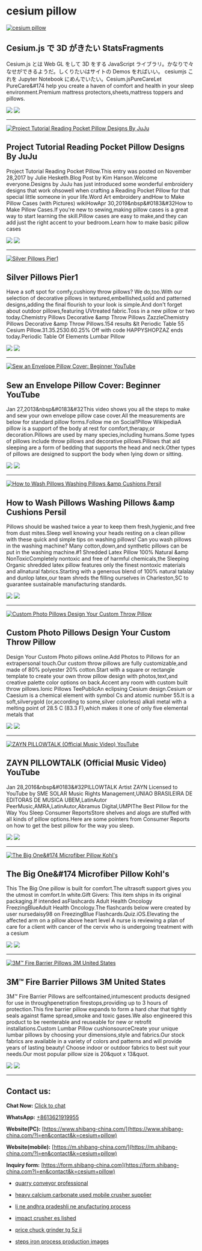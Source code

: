 # cesium pillow

<a href="https://swt.shibang-china.com/?l=en&img&k=cesium+pillow" target="_blank">![cesium pillow](http://static.shibang-china.com/all-800x300/473.jpg)</a>

## Cesium.js で 3D がきたい StatsFragments
Cesium.js とは Web GL をして 3D をする JavaScript ライブラリ。かなりで々なせができるようだ。しくりたいはサイトの Demos をればいい。 cesiumjs これを Jupyter Notebook にめんでいたい。Cesium.jsPureCareLet PureCare&#174 help you create a haven of comfort and health in your sleep environment.Premium mattress protectors,sheets,mattress toppers and pillows.


<a href="https://whatsapp.shibangsoft.com/WhatsApp.php" target="_blank" title="WhatsApp">![](http://static.shibang-china.com/icon/whatsapp.png)</a> <a href="https://swt.shibang-china.com/?l=en&icon&k=cesium+pillow" target="_blank">![](http://static.shibang-china.com/icon/chat-en.png)</a>

---

<a href="https://swt.shibang-china.com/?l=en&img&k=cesium+pillow" target="_blank">![Project Tutorial Reading Pocket Pillow Designs By JuJu](http://static.shibang-china.com/all-800x300/628.jpg)</a>

## Project Tutorial Reading Pocket Pillow Designs By JuJu
Project Tutorial Reading Pocket Pillow.This entry was posted on November 28,2017 by Julie Hesketh.Blog Post by Kim Hanson.Welcome everyone.Designs by JuJu has just introduced some wonderful embroidery designs that work ohsowell when crafting a Reading Pocket Pillow for that special little someone in your life.Word Art embroidery andHow to Make Pillow Cases (with Pictures) wikiHowApr 30,2019&nbsp&#0183&#32How to Make Pillow Cases.If you're new to sewing,making pillow cases is a great way to start learning the skill.Pillow cases are easy to make,and they can add just the right accent to your bedroom.Learn how to make basic pillow cases


<a href="https://whatsapp.shibangsoft.com/WhatsApp.php" target="_blank" title="WhatsApp">![](http://static.shibang-china.com/icon/whatsapp.png)</a> <a href="https://swt.shibang-china.com/?l=en&icon&k=cesium+pillow" target="_blank">![](http://static.shibang-china.com/icon/chat-en.png)</a>

---

<a href="https://swt.shibang-china.com/?l=en&img&k=cesium+pillow" target="_blank">![Silver Pillows Pier1](http://static.shibang-china.com/all-800x300/823.jpg)</a>

## Silver Pillows Pier1
Have a soft spot for comfy,cushiony throw pillows? We do,too.With our selection of decorative pillows in textured,embellished,solid and patterned designs,adding the final flourish to your look is simple.And don't forget about outdoor pillows,featuring UVtreated fabric.Toss in a new pillow or two today.Chemistry Pillows Decorative &amp Throw Pillows ZazzleChemistry Pillows Decorative &amp Throw Pillows.154 results &lt Periodic Table 55 Cesium Pillow.$31.35.25% Off with code HAPPYSHOPZAZ ends today.Periodic Table Of Elements Round Pillow.$30.60.25% Off with code HAPPYSHOPZAZ ends today.Periodic Table Of Elements Lumbar Pillow


<a href="https://whatsapp.shibangsoft.com/WhatsApp.php" target="_blank" title="WhatsApp">![](http://static.shibang-china.com/icon/whatsapp.png)</a> <a href="https://swt.shibang-china.com/?l=en&icon&k=cesium+pillow" target="_blank">![](http://static.shibang-china.com/icon/chat-en.png)</a>

---

<a href="https://swt.shibang-china.com/?l=en&img&k=cesium+pillow" target="_blank">![Sew an Envelope Pillow Cover: Beginner YouTube](http://static.shibang-china.com/all-800x300/31.jpg)</a>

## Sew an Envelope Pillow Cover: Beginner YouTube
Jan 27,2013&nbsp&#0183&#32This video shows you all the steps to make and sew your own envelope pillow case cover.All the measurements are below for standard pillow forms.Follow me on Social!Pillow WikipediaA pillow is a support of the body at rest for comfort,therapy,or decoration.Pillows are used by many species,including humans.Some types of pillows include throw pillows and decorative pillows.Pillows that aid sleeping are a form of bedding that supports the head and neck.Other types of pillows are designed to support the body when lying down or sitting.


<a href="https://whatsapp.shibangsoft.com/WhatsApp.php" target="_blank" title="WhatsApp">![](http://static.shibang-china.com/icon/whatsapp.png)</a> <a href="https://swt.shibang-china.com/?l=en&icon&k=cesium+pillow" target="_blank">![](http://static.shibang-china.com/icon/chat-en.png)</a>

---

<a href="https://swt.shibang-china.com/?l=en&img&k=cesium+pillow" target="_blank">![How to Wash Pillows Washing Pillows &amp Cushions Persil](http://static.shibang-china.com/all-800x300/1318.jpg)</a>

## How to Wash Pillows Washing Pillows &amp Cushions Persil
Pillows should be washed twice a year to keep them fresh,hygienic,and free from dust mites.Sleep well knowing your heads resting on a clean pillow with these quick and simple tips on washing pillows! Can you wash pillows in the washing machine? Many cotton,down,and synthetic pillows can be put in the washing machine.#1 Shredded Latex Pillow 100% Natural &amp NonToxicCompletely nontoxic and free of harmful chemicals,the Sleeping Organic shredded latex pillow features only the finest nontoxic materials and allnatural fabrics.Starting with a generous blend of 100% natural talalay and dunlop latex,our team shreds the filling ourselves in Charleston,SC to guarantee sustainable manufacturing standards.


<a href="https://whatsapp.shibangsoft.com/WhatsApp.php" target="_blank" title="WhatsApp">![](http://static.shibang-china.com/icon/whatsapp.png)</a> <a href="https://swt.shibang-china.com/?l=en&icon&k=cesium+pillow" target="_blank">![](http://static.shibang-china.com/icon/chat-en.png)</a>

---

<a href="https://swt.shibang-china.com/?l=en&img&k=cesium+pillow" target="_blank">![Custom Photo Pillows Design Your Custom Throw Pillow](http://static.shibang-china.com/all-800x300/930.jpg)</a>

## Custom Photo Pillows Design Your Custom Throw Pillow
Design Your Custom Photo pillows online.Add Photos to Pillows for an extrapersonal touch.Our custom throw pillows are fully customizable,and made of 80% polyester 20% cotton.Start with a square or rectangle template to create your own throw pillow design with photos,text,and creative palette color options on back.Accent any room with custom built throw pillows.Ionic Pillows TeePublicAn eclipsing Cesium design.Cesium or Caesium is a chemical element with symbol Cs and atomic number 55.It is a soft,silverygold (or,according to some,silver colorless) alkali metal with a melting point of 28.5 C (83.3 F),which makes it one of only five elemental metals that


<a href="https://whatsapp.shibangsoft.com/WhatsApp.php" target="_blank" title="WhatsApp">![](http://static.shibang-china.com/icon/whatsapp.png)</a> <a href="https://swt.shibang-china.com/?l=en&icon&k=cesium+pillow" target="_blank">![](http://static.shibang-china.com/icon/chat-en.png)</a>

---

<a href="https://swt.shibang-china.com/?l=en&img&k=cesium+pillow" target="_blank">![ZAYN PILLOWTALK (Official Music Video) YouTube](http://static.shibang-china.com/all-800x300/629.jpg)</a>

## ZAYN PILLOWTALK (Official Music Video) YouTube
Jan 28,2016&nbsp&#0183&#32PILLOWTALK Artist ZAYN Licensed to YouTube by SME SOLAR Music Rights Management,UNIAO BRASILEIRA DE EDITORAS DE MUSICA UBEM,LatinAutor PeerMusic,AMRA,LatinAutor,Abramus Digital,UMPIThe Best Pillow for the Way You Sleep Consumer ReportsStore shelves and alogs are stuffed with all kinds of pillow options.Here are some pointers from Consumer Reports on how to get the best pillow for the way you sleep.


<a href="https://whatsapp.shibangsoft.com/WhatsApp.php" target="_blank" title="WhatsApp">![](http://static.shibang-china.com/icon/whatsapp.png)</a> <a href="https://swt.shibang-china.com/?l=en&icon&k=cesium+pillow" target="_blank">![](http://static.shibang-china.com/icon/chat-en.png)</a>

---

<a href="https://swt.shibang-china.com/?l=en&img&k=cesium+pillow" target="_blank">![The Big One&#174 Microfiber Pillow Kohl's](http://static.shibang-china.com/all-800x300/599.jpg)</a>

## The Big One&#174 Microfiber Pillow Kohl's
This The Big One pillow is built for comfort.The ultrasoft support gives you the utmost in comfort.In white.Gift Givers: This item ships in its original packaging.If intended asFlashcards Adult Health Oncology FreezingBlueAdult Health Oncology.The flashcards below were created by user nursedaisy98 on FreezingBlue Flashcards.Quiz.iOS.Elevating the affected arm on a pillow above heart level A nurse is reviewing a plan of care for a client with cancer of the cervix who is undergoing treatment with a cesium


<a href="https://whatsapp.shibangsoft.com/WhatsApp.php" target="_blank" title="WhatsApp">![](http://static.shibang-china.com/icon/whatsapp.png)</a> <a href="https://swt.shibang-china.com/?l=en&icon&k=cesium+pillow" target="_blank">![](http://static.shibang-china.com/icon/chat-en.png)</a>

---

<a href="https://swt.shibang-china.com/?l=en&img&k=cesium+pillow" target="_blank">![3M™ Fire Barrier Pillows 3M United States](http://static.shibang-china.com/all-800x300/974.jpg)</a>

## 3M™ Fire Barrier Pillows 3M United States
3M™ Fire Barrier Pillows are selfcontained,intumescent products designed for use in throughpenetration firestops,providing up to 3 hours of protection.This fire barrier pillow expands to form a hard char that tightly seals against flame spread,smoke and toxic gases.We also engineered this product to be reenterable and reuseable for new or retrofit installations.Custom Lumbar Pillow cushionsourceCreate your unique lumbar pillows by choosing your dimensions,style and fabrics.Our stock fabrics are available in a variety of colors and patterns and will provide years of lasting beauty! Choose indoor or outdoor fabrics to best suit your needs.Our most popular pillow size is 20&quot x 13&quot.


<a href="https://whatsapp.shibangsoft.com/WhatsApp.php" target="_blank" title="WhatsApp">![](http://static.shibang-china.com/icon/whatsapp.png)</a> <a href="https://swt.shibang-china.com/?l=en&icon&k=cesium+pillow" target="_blank">![](http://static.shibang-china.com/icon/chat-en.png)</a>

---
## Contact us:

**Chat Now:** [Click to chat](https://swt.shibang-china.com?l=en&contact&k=cesium+pillow)

**WhatsApp:**  [+8613621919955](https://whatsapp.shibangsoft.com/WhatsApp.php)

**Website(PC):** [https://www.shibang-china.com/](https://www.shibang-china.com/?l=en&contact&k=cesium+pillow)

**Website(mobile):** [https://m.shibang-china.com/](https://m.shibang-china.com/?l=en&contact&k=cesium+pillow)

**Inquiry form:** [https://form.shibang-china.com](https://form.shibang-china.com?l=en&contact&k=cesium+pillow)

* [quarry conveyor professional](../121/quarry%20conveyor%20professional.md)

* [heavy calcium carbonate used mobile crusher supplier](../114/heavy%20calcium%20carbonate%20used%20mobile%20crusher%20supplier.md)

* [li ne andhra pradeshli ne anufacturing process](../119/li%20ne%20andhra%20pradeshli%20ne%20anufacturing%20process.md)

* [impact crusher es lished](../117/impact%20crusher%20es%20lished.md)

* [price chuck grinder tg 5z ii](../117/price%20chuck%20grinder%20tg%205z%20ii.md)

* [steps iron process production images](../120/steps%20iron%20process%20production%20images.md)